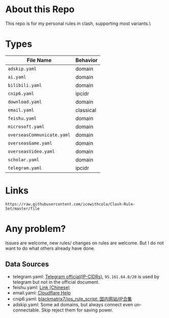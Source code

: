 # About this Repo
This repo is for my personal rules in clash, supporting most variants.\

# Types
|File Name|Behavior|
|---|---|
|`adskip.yaml`|domain|
|`ai.yaml`|domain|
|`bilibili.yaml`|domain|
|`cnip6.yaml`|ipcidr|
|`download.yaml`|domain|
|`email.yaml`|classical|
|`feishu.yaml`|domain|
|`microsoft.yaml`|domain|
|`overseasCommunicate.yaml`|domain|
|`overseasGame.yaml`|domain|
|`overseasVideo.yaml`|domain|
|`scholar.yaml`|domain|
|`telegram.yaml`|ipcidr|
# Links
`https://raw.githubusercontent.com/icewithcola/Clash-Rule-Set/master/file`

# Any problem?
Issues are welcome, new rules/ changes on rules are welcome. But I do not want to do what others already have done.

## Data Sources
- telegram.yaml: [Telegram official(IP-CIDRs)](https://core.telegram.org/resources/cidr.txt), `95.161.64.0/20` is used by telegram but not in the official document.
- feishu.yaml: [Link (Chinese)](https://www.feishu.cn/hc/zh-CN/articles/360044683233-%E9%85%8D%E7%BD%AE%E4%BC%81%E4%B8%9A%E5%86%85%E7%BD%91%E9%98%B2%E7%81%AB%E5%A2%99%E5%9F%9F%E5%90%8D%E5%92%8C%E7%99%BD%E5%90%8D%E5%8D%95#tabs0|lineguid-EwRIB)
- email.yaml: [Cloudflare Help](https://www.cloudflare.com/zh-cn/learning/email-security/smtp-port-25-587/)
- cnip6.yaml: [blackmatrix7/ios_rule_script: 国内网站/IP合集](https://github.com/blackmatrix7/ios_rule_script/blob/master/rule/Surge/ChinaMax/README.md)
- adskip.yaml: Some ad domains, but always connect even un-connectable. Skip reject them for saving power.